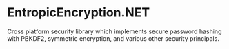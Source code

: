 # EntropicEncryption.NET
Cross platform security library which implements secure password hashing with PBKDF2, symmetric encryption, and various other security principals.
